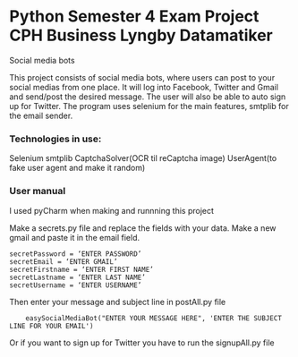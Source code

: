 # Python Semester 4 Exam Project CPH Business Lyngby Datamatiker
 Social media bots

This project consists of social media bots, where users can post to your social medias from one place. It will log into Facebook, Twitter and Gmail and send/post the desired message. The user will also be able to auto sign up for Twitter. 
The program uses selenium for the main features, smtplib for the email sender.

### Technologies in use:
Selenium 
smtplib
CaptchaSolver(OCR til reCaptcha image)
UserAgent(to fake user agent and make it random)

### User manual
I used pyCharm when making and runnning this project

Make a secrets.py file and replace the fields with your data. Make a new gmail and paste it in the email field. 

```
secretPassword = ‘ENTER PASSWORD’
secretEmail = ‘ENTER GMAIL’
secretFirstname = ‘ENTER FIRST NAME’
secretLastname = ‘ENTER LAST NAME’
secretUsername = ‘ENTER USERNAME’
```

Then enter your message and subject line in postAll.py file

```
	easySocialMediaBot("ENTER YOUR MESSAGE HERE", 'ENTER THE SUBJECT LINE FOR YOUR EMAIL')
```

Or if you want to sign up for Twitter you have to run the signupAll.py file

